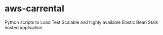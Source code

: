 # aws-carrental
 Python scripts to Load Test Scalable and highly available Elastic Bean Stalk hosted application
